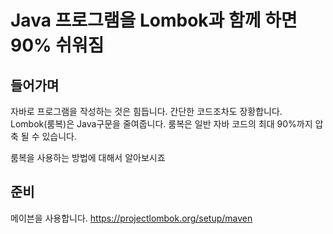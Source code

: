# Java 프로그램을 Lombok과 함께 하면 90%  쉬워짐

## 들어가며

자바로 프로그램을 작성하는 것은 힘듭니다. 간단한 코드조차도 장황합니다. Lombok(룸복)은 Java구문을 줄여줍니다. 룸복은 일반 자바 코드의 최대 90%까지 압축 될 수 있습니다. 

룸복을 사용하는 방법에 대해서 알아보시죠

## 준비

메이븐을 사용합니다. https://projectlombok.org/setup/maven

